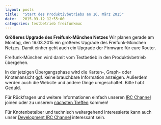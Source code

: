 ```yaml
---
layout: posts
title:  "Start des Produktivbetriebs am 16. März 2015"
date:   2015-03-12 12:55:00
categories: testbetrieb freifunkmuc
---
```


**Größeres Upgrade des Freifunk-München Netzes**
Wir planen gerade am Montag, den 16.03.2015 ein größeres Upgrade des
Freifunk-München Netzes. Damit einher geht auch ein Upgrade der Firmware
für eure Router. 

Freifunk-München wird damit vom Testbetieb in den Produktivbetrieb übergehen.

In der jetzigen Übergangsphase wird die Karten-, Graph- oder Knotenansicht ggf. keine brauchbare Information anzeigen.
Außerdem werden auch die Website und andere Dinge umgeschaltet. Bitte habt Geduld.

Für Rückfragen und weitere Informationen einfach unseren [IRC Channel][irc] joinen
oder zu unserem [nächsten Treffen][treffen] kommen!

Für Knotenbeteiber und technisch weitergehend Interessierte kann auch unser [Development IRC Channel][irc-dev] interessant sein. 

[irc]: https://webirc.darkfasel.net/#freifunk
[irc-dev]: https://webirc.darkfasel.net/#freifunk-dev
[treffen]: http://freifunkmuc.github.io/mitmachen/

